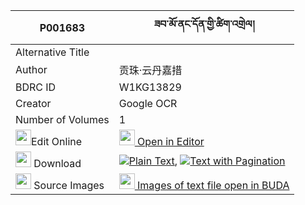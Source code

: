 |P001683|ཟབ་མོ་ནང་དོན་གྱི་ཚིག་འགྲེལ། 
| --- | --- 
|Alternative Title |
|Author| 贡珠·云丹嘉措
|BDRC ID | W1KG13829
|Creator | Google OCR
|Number of Volumes| 1
|<img width="25" src="https://img.icons8.com/color/25/000000/edit-property.png">Edit Online| [<img width="25" src="https://avatars.githubusercontent.com/u/45091458?s=200&v=4"> Open in Editor](http://editor.openpecha.org/P001683)
|<img width="25" src="https://img.icons8.com/fluent/48/000000/download-2.png"/>  Download | [![](https://img.icons8.com/color/20/000000/txt.png)Plain Text](https://github.com/Openpecha/P001683/releases/download/v1/zabmo_nangdon_gyi_tsikdrel_plain_P001683.zip), [![](https://img.icons8.com/color/20/000000/txt.png)Text with Pagination](https://github.com/Openpecha/P001683/releases/download/v1/zabmo_nangdon_gyi_tsikdrel_pages_P001683.zip)
|<img width="25" src="https://img.icons8.com/plasticine/100/000000/pictures-folder.png"/>  Source Images | [<img width="25" src="https://library.bdrc.io/icons/BUDA-small.svg"> Images of text file open in BUDA](https://library.bdrc.io/show/bdr:W1KG13829)